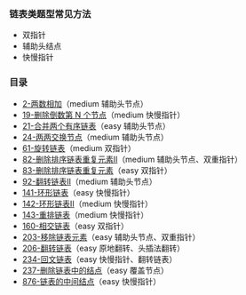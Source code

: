 ### 链表类题型常见方法
- 双指针
- 辅助头结点
- 快慢指针

### 目录
- [2-两数相加](https://github.com/SunnyZhang06/LeetCode-solution-by-classification/blob/master/%E9%93%BE%E8%A1%A8/2-%E4%B8%A4%E6%95%B0%E7%9B%B8%E5%8A%A0.cpp)（medium  辅助头节点）
- [19-删除倒数第 N 个节点](https://github.com/SunnyZhang06/LeetCode-solution-by-classification/blob/master/%E9%93%BE%E8%A1%A8/19-%E5%88%A0%E9%99%A4%E9%93%BE%E8%A1%A8%E5%80%92%E6%95%B0%E7%AC%ACN%E4%B8%AA%E8%8A%82%E7%82%B9.cpp)（medium  快慢指针）
- [21-合并两个有序链表](https://github.com/SunnyZhang06/LeetCode-solution-by-classification/blob/master/%E9%93%BE%E8%A1%A8/21-%E5%90%88%E5%B9%B6%E4%B8%A4%E4%B8%AA%E6%9C%89%E5%BA%8F%E9%93%BE%E8%A1%A8.cpp)（easy  辅助头节点）
- [24-两两交换节点](https://github.com/SunnyZhang06/LeetCode-solution-by-classification/blob/master/%E9%93%BE%E8%A1%A8/24-%E4%B8%A4%E4%B8%A4%E4%BA%A4%E6%8D%A2%E8%8A%82%E7%82%B9.cpp)（medium  辅助头节点）
- [61-旋转链表](https://github.com/SunnyZhang06/LeetCode-solution-by-classification/blob/master/%E9%93%BE%E8%A1%A8/61-%E6%97%8B%E8%BD%AC%E9%93%BE%E8%A1%A8.cpp)（medium  双指针）
- [82-删除排序链表重复元素Ⅱ](https://github.com/SunnyZhang06/LeetCode-solution-by-classification/blob/master/%E9%93%BE%E8%A1%A8/82-%E5%88%A0%E9%99%A4%E6%8E%92%E5%BA%8F%E9%93%BE%E8%A1%A8%E9%87%8D%E5%A4%8D%E5%85%83%E7%B4%A0%E2%85%A1.cpp)（medium  辅助头节点、双重指针）
- [83-删除排序链表重复元素](https://github.com/SunnyZhang06/LeetCode-solution-by-classification/blob/master/%E9%93%BE%E8%A1%A8/83-%E5%88%A0%E9%99%A4%E6%8E%92%E5%BA%8F%E9%93%BE%E8%A1%A8%E9%87%8D%E5%A4%8D%E5%85%83%E7%B4%A0.cpp)（easy  双指针）
- [92-翻转链表Ⅱ](https://github.com/SunnyZhang06/LeetCode-solution-by-classification/blob/master/%E9%93%BE%E8%A1%A8/92-%E7%BF%BB%E8%BD%AC%E9%93%BE%E8%A1%A8%E2%85%A1.cpp)（medium 辅助头节点）
- [141-环形链表](https://github.com/SunnyZhang06/LeetCode-solution-by-classification/blob/master/%E9%93%BE%E8%A1%A8/141-%E7%8E%AF%E5%BD%A2%E9%93%BE%E8%A1%A8.cpp)（easy 快慢指针）
- [142-环形链表Ⅱ](https://github.com/SunnyZhang06/LeetCode-solution-by-classification/blob/master/%E9%93%BE%E8%A1%A8/142-%E7%8E%AF%E5%BD%A2%E9%93%BE%E8%A1%A8%E2%85%A1.cpp)（medium 快慢指针）
- [143-重排链表](https://github.com/SunnyZhang06/LeetCode-solution-by-classification/blob/master/%E9%93%BE%E8%A1%A8/143-%E9%87%8D%E6%8E%92%E9%93%BE%E8%A1%A8.cpp)（medium 快慢指针）
- [160-相交链表]()（easy 双指针）
- [203-移除链表元素]()（easy 辅助头节点、双重指针）
- [206-翻转链表]()（easy 原地翻转、头插法翻转）
- [234-回文链表]()（easy 快慢指针、翻转链表）
- [237-删除链表中的结点]()（easy 覆盖节点）
- [876-链表的中间结点]()（easy 快慢指针）
